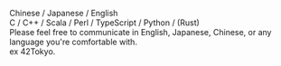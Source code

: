 Chinese / Japanese / English</br>
C / C++ / Scala / Perl / TypeScript / Python / (Rust)</br>
Please feel free to communicate in English, Japanese, Chinese, or any language you're comfortable with. </br>
ex 42Tokyo.
